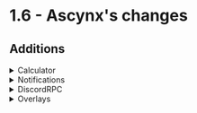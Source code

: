 # 1.6 - Ascynx's changes

## Additions
<details>
<summary>Calculator</summary>

 - Money to item
 - currency exchange
 - Is only accessible when in the "plots" shard and in a container gui

</details>

<details>
<summary>Notifications</summary>

LocationNotifier - Shows a notification when the player leaves/enter a defined location.

If there are any issues with certain locations (or want to add one/multiple to the list) then please open a pull request on [here](https://api.github.com/gists/4b1602b907da62a9cca6f135fd334737)


Errors - When an error happens in the mod it's possible a notification will be shown to tell the user that something's gone wrong.

Uses texture - [texture](src/main/resources/assets/unofficial-monumenta-mod/textures/gui/notifications.png)

</details>

<details>
<summary>DiscordRPC</summary>

Information about the player / where they are can be shown in the discord status. (can be disabled in the settings)
the user can change one of the two lines of the discord rpc using custom values, that will be replaced when the discord rpc is updated

### While in the main menu

- Will show "In the Main menu"

Yeah, that's about it

### While in singleplayer

- Similarly to main menu will show "In Singleplayer".


### While on a server

- Will show "Playing Multiplayer - <the server's entry name>"

### While on Monumenta

- "{player}" will be replaced by the player's name
- "{shard}" will be replaced by the shard's name
- "{location}" will be replaced by the location the player's in (if no location found will act the same way as "{shard}").
- "{holding}" will be replaced by the held item's actual name (isn't affected by ItemNameSpoofer).
- "{class}" will be replaced by the player's class.

More information in [the pull request](https://github.com/Njol/UnofficialMonumentaMod/pull/4#issue-1283343173)

</details>

<details>
<summary>Overlays</summary>

<details>
<summary>Effect Overlay</summary>

<p>
That overlay shows the custom effects in your tab list.
It's also capable of condensing effects having the same type.
</p>
</details>

<details>
<summary>Chest Count Overlay</summary>

<p>
This overlay shows the current count of chests opened while being in a strike shard,
If the shard also has a maximum amount of chests defined,
it will show it as well and will change the text's color from gold to bright green.
</p>
</details>
</details>

